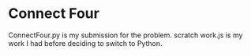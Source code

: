 # Connect Four
ConnectFour.py is my submission for the problem. scratch work.js is my work I had before deciding to switch to Python.
